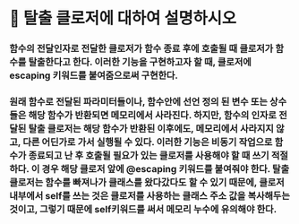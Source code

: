 # 🐥 탈출 클로저에 대하여 설명하시오

### 함수의 전달인자로 전달한 클로저가 함수 종료 후에 호출될 때 클로저가 함수를 탈출한다고 한다. 이러한 기능을 구현하고자 할 때, 클로저에 escaping 키워드를 붙여줌으로써 구현한다.

### 원래 함수로 전달된 파라미터들이나, 함수안에 선언 정의 된 변수 또는 상수들은 해당 함수가 반환되면 메모리에서 사라진다. 하지만, 함수의 인자로 전달된 탈출 클로저는 해당 함수가 반환된 이후에도, 메모리에서 사라지지 않고, 다른 어딘가로 가서 실행될 수 있다. 이러한 기능은 비동기 작업으로 함수가 종료되고 난 후 호출될 필요가 있는 클로저를 사용해야 할 때 쓰기 적절하다. 이 경우 해당 클로저 앞에 @escaping 키워드를 붙여줘야 한다. 탈출 클로저는 함수를 빠져나가 클래스를 왔다갔다도 할 수 있기 때문에, 클로저 내부에서 self를 쓰는 것은 클로저를 사용하는 클래스 주소 값을 복사해두는 것이고, 그렇기 때문에 self키워드를 써서 메모리 누수에 유의해야 한다.
